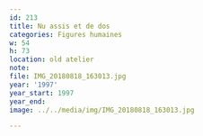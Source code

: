 ```yaml
---
id: 213
title: Nu assis et de dos
categories: Figures humaines
w: 54
h: 73
location: old atelier
note:
file: IMG_20180818_163013.jpg
year: '1997'
year_start: 1997
year_end:
image: ../../media/img/IMG_20180818_163013.jpg

---
```

